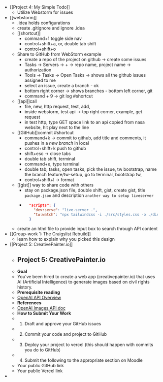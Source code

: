 - [[Project 4: My Simple Todo]]
	- Utilize Webstorm for issues
- [[webstorm]]
	- .idea holds configurations
	- create .gitignore and ignore .idea
	- [[shortcut]]
		- command+1 toggle side nav
		- control+shift+a, or, double tab shift
		- control+shift+o
	- Share to GitHub from WebStorm example
		- create a repo of the project on github -> create some issues
		- Tasks -> Servers -> + -> repo name, project name -> authorization
		- Tools -> Tasks -> Open Tasks -> shows all the github issues assigned to me
		- select an issue, create a branch - ok
		- bottom right corner -> shows branches - bottom left corner, git
		- command + 9 -> git log #shortcut
	- [[api]]call
		- file, new, http request, test, add,
		- inside webstorm, test api -> top right corner, example, get request
		- in test http, type GET space link to an api copied from nasa website, hit play next to the line
	- [[GitHub]]commit #shortcut
		- command+k -> commit to github, add title and comments, it pushes in a *new branch* in local
		- control+shift+k push to github
		- shift+esc -> close tabs
		- double tab shift, terminal
		- command+e, type terminal
		- double tab, tasks, open tasks,  pick the issue, tw bootstrap, name the branch feature/tw-setup, go to terminal, bootstrap tw,
		- control+shift+l -> format
	- [[gist]] way to share code with others
		- stay on package.json file, double shift, gist, create gist, title `package.json` and description `another way to setup liveserver`
		- ```package.json
		    "scripts": {
		      "dev:serve": "live-server .",
		      "tw:watch": "npx tailwindcss -i ./src/styles.css -o ./dist/styles.css --watch"
		    }
		  ```
	- create an html file to provide input box to search through API content
- [[Group-work 1: The Craigslist Rebuild]]
	- learn how to explain why you picked this design
- [[Project 5: CreativePainter.io]]
	- ## Project 5: CreativePainter.io
	- **Goal**
	- You've been hired to create a web app (creativepainter.io) that uses AI (Artificial Intelligence) to generate images based on civil rights history.
	- **Prerequisite reading**
	- [OpenAI API Overview](https://platform.openai.com/docs/api-reference/authentication)
	- **References**
	- [OpenAI Images API doc](https://platform.openai.com/docs/api-reference/images/create)
	- **How to Submit Your Work**
	- 1. Draft and approve your GitHub issues
	- 2. Commit your code and project to GitHub
	- 3. Deploy your project to vercel (this should happen with commits you do to GitHub)
	- 4. Submit the following to the appropriate section on Moodle
	- Your public GitHub link
	- Your public Vercel link
-
